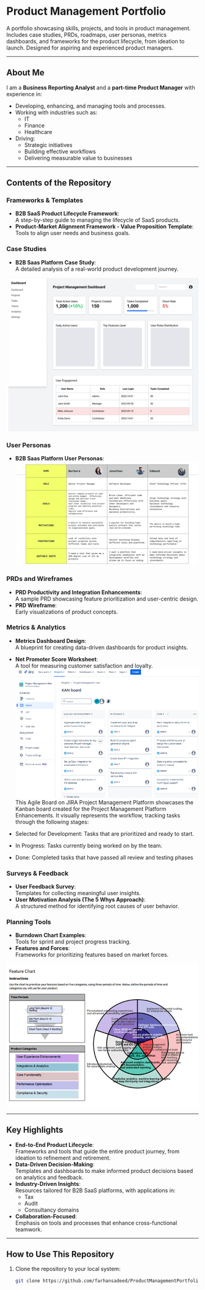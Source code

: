 # Product Management Portfolio

A portfolio showcasing skills, projects, and tools in product management. Includes case studies, PRDs, roadmaps, user personas, metrics dashboards, and frameworks for the product lifecycle, from ideation to launch. Designed for aspiring and experienced product managers.

---

## About Me
I am a **Business Reporting Analyst** and a **part-time Product Manager** with experience in:
- Developing, enhancing, and managing tools and processes.
- Working with industries such as:
  - IT
  - Finance
  - Healthcare
- Driving:
  - Strategic initiatives
  - Building effective workflows
  - Delivering measurable value to businesses

---

## Contents of the Repository

### Frameworks & Templates
- **B2B SaaS Product Lifecycle Framework**:  
  A step-by-step guide to managing the lifecycle of SaaS products.
- **Product-Market Alignment Framework - Value Proposition Template**:  
  Tools to align user needs and business goals.

### Case Studies
- **B2B Saas Platform Case Study**:  
  A detailed analysis of a real-world product development journey.

![Metrics Dashboard Design](/Images/MetricsDasboardDesign.jpg)

### User Personas
- **B2B Saas Platform User Personas**:
![User Personas](/Images/UserPersona-B2BSaaS.jpg)
  

### PRDs and Wireframes
- **PRD Productivity and Integration Enhancements**:  
  A sample PRD showcasing feature prioritization and user-centric design.
- **PRD Wireframe**:  
  Early visualizations of product concepts.

### Metrics & Analytics
- **Metrics Dashboard Design**:  
  A blueprint for creating data-driven dashboards for product insights.
- **Net Promoter Score Worksheet**:  
  A tool for measuring customer satisfaction and loyalty.
![Kanban Board Project Management Enhancements](/Images/kanban-board-project-management-enhancements.png)
This Agile Board on JIRA Project Management Platform showcases the Kanban board created for the Project Management Platform Enhancements. It visually represents the workflow, tracking tasks through the following stages:

- Selected for Development: Tasks that are prioritized and ready to start.
- In Progress: Tasks currently being worked on by the team.
- Done: Completed tasks that have passed all review and testing phases

  
### Surveys & Feedback
- **User Feedback Survey**:  
  Templates for collecting meaningful user insights.
- **User Motivation Analysis (The 5 Whys Approach)**:  
  A structured method for identifying root causes of user behavior.

### Planning Tools
- **Burndown Chart Examples**:  
  Tools for sprint and project progress tracking.
- **Features and Forces**:  
  Frameworks for prioritizing features based on market forces.

![Features Chart](/Images/FeatureCategories.png)

---

## Key Highlights
- **End-to-End Product Lifecycle**:  
  Frameworks and tools that guide the entire product journey, from ideation to refinement and retirement.
- **Data-Driven Decision-Making**:  
  Templates and dashboards to make informed product decisions based on analytics and feedback.
- **Industry-Driven Insights**:  
  Resources tailored for B2B SaaS platforms, with applications in:
  - Tax
  - Audit
  - Consultancy domains
- **Collaboration-Focused**:  
  Emphasis on tools and processes that enhance cross-functional teamwork.

---

## How to Use This Repository
1. Clone the repository to your local system:
   ```bash
   git clone https://github.com/farhansadeed/ProductManagementPortfolio.git
